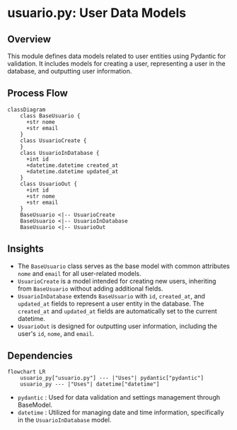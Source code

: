 # usuario.py: User Data Models

## Overview
This module defines data models related to user entities using Pydantic for validation. It includes models for creating a user, representing a user in the database, and outputting user information.

## Process Flow
```mermaid
classDiagram
    class BaseUsuario {
      +str nome
      +str email
    }
    class UsuarioCreate {
    }
    class UsuarioInDatabase {
      +int id
      +datetime.datetime created_at
      +datetime.datetime updated_at
    }
    class UsuarioOut {
      +int id
      +str nome
      +str email
    }
    BaseUsuario <|-- UsuarioCreate
    BaseUsuario <|-- UsuarioInDatabase
    BaseUsuario <|-- UsuarioOut
```

## Insights
- The `BaseUsuario` class serves as the base model with common attributes `nome` and `email` for all user-related models.
- `UsuarioCreate` is a model intended for creating new users, inheriting from `BaseUsuario` without adding additional fields.
- `UsuarioInDatabase` extends `BaseUsuario` with `id`, `created_at`, and `updated_at` fields to represent a user entity in the database. The `created_at` and `updated_at` fields are automatically set to the current datetime.
- `UsuarioOut` is designed for outputting user information, including the user's `id`, `nome`, and `email`.

## Dependencies
```mermaid
flowchart LR
    usuario_py["usuario.py"] --- |"Uses"| pydantic["pydantic"]
    usuario_py --- |"Uses"| datetime["datetime"]
```
- `pydantic` : Used for data validation and settings management through BaseModel.
- `datetime` : Utilized for managing date and time information, specifically in the `UsuarioInDatabase` model.